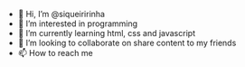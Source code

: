 - 👋 Hi, I’m @siqueiririnha
- 👀 I’m interested in programming
- 🌱 I’m currently learning html, css and javascript
- 💞️ I’m looking to collaborate on share content to my friends
- 📫 How to reach me 

<!---
siqueiririnha/siqueiririnha is a ✨ special ✨ repository because its `README.md` (this file) appears on your GitHub profile.
You can click the Preview link to take a look at your changes.
--->
